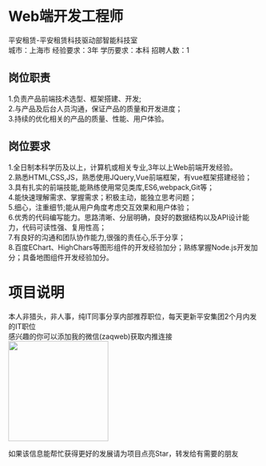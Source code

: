 # Web端开发工程师
平安租赁-平安租赁科技驱动部智能科技室  
城市：上海市 经验要求：3年 学历要求：本科  招聘人数：1

## 岗位职责
1.负责产品前端技术选型、框架搭建、开发;   
2.与产品及后台人员沟通，保证产品的质量和开发进度；   
3.持续的优化相关的产品的质量、性能、用户体验。

## 岗位要求
1.全日制本科学历及以上，计算机或相关专业,3年以上Web前端开发经验。   
2.熟悉HTML,CSS,JS，熟悉使用JQuery,Vue前端框架，有vue框架搭建经验；   
3.具有扎实的前端技能,能熟练使用常见类库,ES6,webpack,Git等；   
4.能快速理解需求、掌握需求；积极主动，能独立思考问题；   
5.细心，注重细节;能从用户角度考虑交互效果和用户体验；   
6.优秀的代码编写能力。思路清晰、分层明确，良好的数据结构以及API设计能力，代码可读性强、复用性高；   
7.有良好的沟通和团队协作能力,很强的责任心,乐于分享；   
8.百度EChart、HighChars等图形组件的开发经验加分；熟练掌握Node.js开发加分；具备地图组件开发经验加分。

# 项目说明

本人非猎头，非人事，纯IT同事分享内部推荐职位，每天更新平安集团2个月内发的IT职位  
感兴趣的你可以添加我的微信(zaqweb)获取内推连接  
<img src="https://github.com/zaqweb/PA-IT-JOBS/blob/master/WechatICode.jpeg"  height="200" width="200">

如果该信息能帮忙获得更好的发展请为项目点亮Star，转发给有需要的朋友





